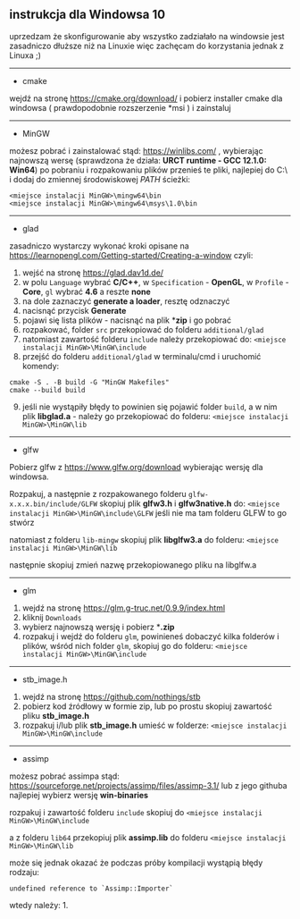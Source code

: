 ## instrukcja dla Windowsa 10

uprzedzam że skonfigurowanie aby wszystko zadziałało na windowsie jest zasadniczo dłuższe niż na Linuxie więc zachęcam do korzystania jednak z Linuxa ;)
***
- cmake

wejdź na stronę https://cmake.org/download/ i pobierz installer cmake dla windowsa ( prawdopodobnie rozszerzenie *msi ) i zainstaluj
***
- MinGW

możesz pobrać i zainstalować stąd: https://winlibs.com/ , wybierając najnowszą wersę (sprawdzona że działa: **URCT runtime - GCC 12.1.0: Win64**)
po pobraniu i rozpakowaniu plików przenieś te pliki, najlepiej do C:\ i dodaj do zmiennej środowiskowej _PATH_ ścieżki:

 ```
 <miejsce instalacji MinGW>\mingw64\bin
 <miejsce instalacji MinGW>\mingw64\msys\1.0\bin
 ```

***

 - glad

zasadniczo wystarczy wykonać kroki opisane na https://learnopengl.com/Getting-started/Creating-a-window czyli:
1. wejść na stronę https://glad.dav1d.de/
2. w polu `Language` wybrać **C/C++**, w `Specification` - **OpenGL**, w `Profile` - **Core**, `gl` wybrać **4.6** a reszte **none**
3. na dole zaznaczyć **generate a loader**, resztę odznaczyć
4. nacisnąć przycisk **Generate**
5. pojawi się lista plików - nacisnąć na plik ***zip** i go pobrać
6. rozpakować, folder `src` przekopiować do folderu `additional/glad`
7. natomiast zawartość folderu `include` należy przekopiować do: `<miejsce instalacji MinGW>\MinGW\include`
8. przejść do folderu `additional/glad` w terminalu/cmd i uruchomić komendy:
```
cmake -S . -B build -G "MinGW Makefiles"
cmake --build build
```
9. jeśli nie wystąpiły błędy to powinien się pojawić folder `build`, a w nim plik **libglad.a** - należy go przekopiować do folderu: `<miejsce instalacji MinGW>\MinGW\lib`

***

 - glfw

Pobierz glfw z https://www.glfw.org/download wybierając wersję dla windowsa.

Rozpakuj, a następnie z rozpakowanego folderu `glfw-x.x.x.bin/include/GLFW` skopiuj plik **glfw3.h** i **glfw3native.h** do:
 `<miejsce instalacji MinGW>\MinGW\include\GLFW` 
jeśli nie ma tam folderu GLFW to go stwórz

natomiast z folderu `lib-mingw` skopiuj plik **libglfw3.a** do folderu: `<miejsce instalacji MinGW>\MinGW\lib`

następnie skopiuj zmień nazwę przekopiowanego pliku na libglfw.a

***

 - glm

 1. wejdź na stronę https://glm.g-truc.net/0.9.9/index.html
 2. kliknij `Downloads`
 3. wybierz najnowszą wersję i pobierz ***.zip**
 4. rozpakuj i wejdź do folderu `glm`, powinieneś dobaczyć kilka folderów i plików, wśród nich folder `glm`, skopiuj go do folderu:
 `<miejsce instalacji MinGW>\MinGW\include`

***

- stb_image.h

1. wejdź na stronę https://github.com/nothings/stb
2. pobierz kod źródłowy w formie zip, lub po prostu skopiuj zawartość pliku **stb_image.h**
3. rozpakuj i/lub plik **stb_image.h** umieść w folderze: `<miejsce instalacji MinGW>\MinGW\include`

***

- assimp
 
 możesz pobrać assimpa stąd: https://sourceforge.net/projects/assimp/files/assimp-3.1/ lub z jego githuba
 najlepiej wybierz wersję **win-binaries**

 rozpakuj i zawartość folderu `include` skopiuj do `<miejsce instalacji MinGW>\MinGW\include`

 a z folderu `lib64` przekopiuj plik **assimp.lib** do folderu `<miejsce instalacji MinGW>\MinGW\lib`



może się jednak okazać że podczas próby kompilacji wystąpią błędy rodzaju:
```
undefined reference to `Assimp::Importer`
```
wtedy należy:
1. 